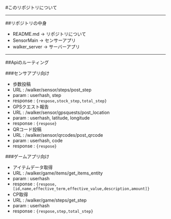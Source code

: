 #このリポジトリについて  

-----  

##リポジトリの中身  
- README.md  -> リポジトリについて  
- SensorMain -> センサーアプリ  
- walker_server -> サーバーアプリ  

-----  

##Apiのルーティング  

###センサアプリ向け  
- 歩数投稿  
 - URL : /walker/sensor/steps/post_step  
 - param : userhash, step  
 - response : ```{respose,stock_step,total_step}```
- GPSクエスト報告  
 - URL : /walker/sensor/gpsquests/post_location  
 - param : userhash, latitude, longitude  
 - response : ```{respose}```
- QRコード投稿  
 - URL : /walker/sensor/qrcodes/post_qrcode  
 - param : userhash, code  
 - response : ```{respose}```

###ゲームアプリ向け  
- アイテムデータ取得  
 - URL : /walker/game/items/get_items_entity  
 - param : userhash  
 - response : ```{respose,[id,name,effective_term,effective_value,description,amount]}```
- CP取得  
 - URL : /walker/game/steps/get_step  
 - param : userhash  
 - response : ```{respose,step,total_step}```

